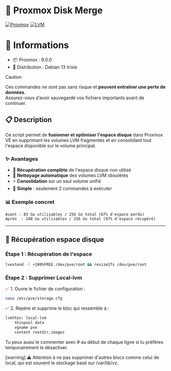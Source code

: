 # 🚀 Proxmox Disk Merge
[![Proxmox](https://img.shields.io/badge/Proxmox-VE-orange?style=flat-square&logo=proxmox)](https://www.proxmox.com/)
[![LVM](https://img.shields.io/badge/Storage-LVM-blue?style=flat-square)](https://en.wikipedia.org/wiki/Logical_Volume_Manager_(Linux))

# 🧾 Informations

* 📦 Proxmox : 9.0.0
* 🐧 Distribution : Debian 13 trixie

> [!caution]
> Ces commandes ne sont pas sans risque et **peuvent entraîner une perte de données**.  
> Assurez-vous d’avoir sauvegardé vos fichiers importants avant de continuer.

## 📋 Description

Ce script permet de **fusionner et optimiser l'espace disque** dans Proxmox VE en supprimant les volumes LVM fragmentés et en consolidant tout l'espace disponible sur le volume principal.

### ✨ Avantages
- 🎯 **Récupération complète** de l'espace disque non utilisé
- 🧹 **Nettoyage automatique** des volumes LVM obsolètes  
- ⚡ **Consolidation** sur un seul volume unifié
- 🔧 **Simple** : seulement 2 commandes à exécuter

### 📊 Exemple concret
```
Avant : 83 Go utilisables / 256 Go total (67% d'espace perdu)
Après  : 248 Go utilisables / 256 Go total (97% d'espace récupéré)
```

---

## 🚀 Récupération espace disque

### Étape 1 : Récupération de l'espace
```bash
lvextend -l +100%FREE /dev/pve/root && resize2fs /dev/pve/root
```

### Étape 2 : Supprimer Local-lvm

✅ 1. Ouvre le fichier de configuration :
```bash
nano /etc/pve/storage.cfg
```
✅ 2. Repère et supprime le bloc qui ressemble à :
```bash
lvmthin: local-lvm
    thinpool data
    vgname pve
    content rootdir,images
```

Tu peux aussi le commenter avec # au début de chaque ligne si tu préfères temporairement le désactiver.

[warning]
⚠️ Attention à ne pas supprimer d'autres blocs comme celui de local, qui est souvent le stockage basé sur /var/lib/vz.
